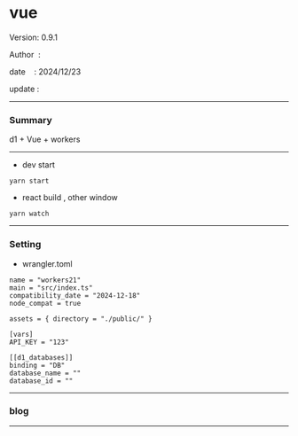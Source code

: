 ﻿# vue

 Version: 0.9.1

 Author  :

 date    : 2024/12/23

 update  :

***
### Summary

d1 + Vue + workers

***
* dev start
```
yarn start
```
* react build , other window

```
yarn watch
```

***
### Setting

* wrangler.toml

```
name = "workers21"
main = "src/index.ts"
compatibility_date = "2024-12-18"
node_compat = true

assets = { directory = "./public/" }

[vars]
API_KEY = "123"

[[d1_databases]]
binding = "DB"
database_name = ""
database_id = ""
```
***
### blog 

***

